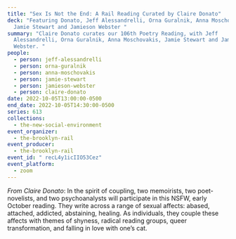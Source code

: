 ```yaml
---
title: "Sex Is Not the End: A Rail Reading Curated by Claire Donato"
deck: "Featuring Donato, Jeff Alessandrelli, Orna Guralnik, Anna Moschovakis,
  Jamie Stewart and Jamieson Webster "
summary: "Claire Donato curates our 106th Poetry Reading, with Jeff
  Alessandrelli, Orna Guralnik, Anna Moschovakis, Jamie Stewart and Jamieson
  Webster. "
people:
  - person: jeff-alessandrelli
  - person: orna-guralnik
  - person: anna-moschovakis
  - person: jamie-stewart
  - person: jamieson-webster
  - person: claire-donato
date: 2022-10-05T13:00:00-0500
end_date: 2022-10-05T14:30:00-0500
series: 613
collections:
  - the-new-social-environment
event_organizer:
  - the-brooklyn-rail
event_producer:
  - the-brooklyn-rail
event_id: " recL4y1icIIO53Cez"
event_platform:
  - zoom
---
```

*From Claire Donato*: In the spirit of coupling, two memoirists, two poet-novelists, and two psychoanalysts will participate in this NSFW, early October reading. They write across a range of sexual affects: abased, attached, addicted, abstaining, healing. As individuals, they couple these affects with themes of shyness, radical reading groups, queer transformation, and falling in love with one’s cat.